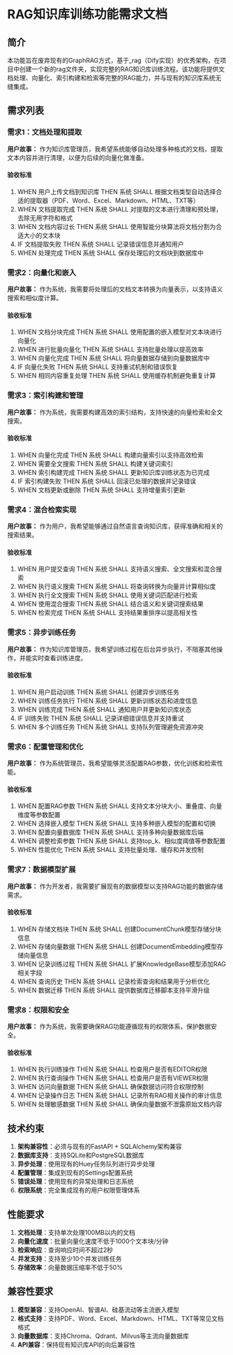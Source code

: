 # RAG知识库训练功能需求文档

## 简介

本功能旨在废弃现有的GraphRAG方式，基于_rag（Dify实现）的优秀架构，在项目中创建一个新的rag文件夹，实现完整的RAG知识库训练流程。该功能将提供文档处理、向量化、索引构建和检索等完整的RAG能力，并与现有的知识库系统无缝集成。

## 需求列表

### 需求1：文档处理和提取

**用户故事：** 作为知识库管理员，我希望系统能够自动处理多种格式的文档，提取文本内容并进行清理，以便为后续的向量化做准备。

#### 验收标准

1. WHEN 用户上传文档到知识库 THEN 系统 SHALL 根据文档类型自动选择合适的提取器（PDF、Word、Excel、Markdown、HTML、TXT等）
2. WHEN 文档提取完成 THEN 系统 SHALL 对提取的文本进行清理和预处理，去除无用字符和格式
3. WHEN 文档内容过长 THEN 系统 SHALL 使用智能分块算法将文档分割为合适大小的文本块
4. IF 文档提取失败 THEN 系统 SHALL 记录错误信息并通知用户
5. WHEN 处理完成 THEN 系统 SHALL 保存处理后的文档块到数据库中

### 需求2：向量化和嵌入

**用户故事：** 作为系统，我需要将处理后的文档文本转换为向量表示，以支持语义搜索和相似度计算。

#### 验收标准

1. WHEN 文档分块完成 THEN 系统 SHALL 使用配置的嵌入模型对文本块进行向量化
2. WHEN 进行批量向量化 THEN 系统 SHALL 支持批量处理以提高效率
3. WHEN 向量化完成 THEN 系统 SHALL 将向量数据存储到向量数据库中
4. IF 向量化失败 THEN 系统 SHALL 支持重试机制和错误恢复
5. WHEN 相同内容重复处理 THEN 系统 SHALL 使用缓存机制避免重复计算

### 需求3：索引构建和管理

**用户故事：** 作为系统，我需要构建高效的索引结构，支持快速的向量检索和全文搜索。

#### 验收标准

1. WHEN 向量化完成 THEN 系统 SHALL 构建向量索引以支持高效检索
2. WHEN 需要全文搜索 THEN 系统 SHALL 构建关键词索引
3. WHEN 索引构建完成 THEN 系统 SHALL 更新知识库训练状态为已完成
4. IF 索引构建失败 THEN 系统 SHALL 回滚已处理的数据并记录错误
5. WHEN 文档更新或删除 THEN 系统 SHALL 支持增量索引更新

### 需求4：混合检索实现

**用户故事：** 作为用户，我希望能够通过自然语言查询知识库，获得准确和相关的搜索结果。

#### 验收标准

1. WHEN 用户提交查询 THEN 系统 SHALL 支持语义搜索、全文搜索和混合搜索
2. WHEN 执行语义搜索 THEN 系统 SHALL 将查询转换为向量并计算相似度
3. WHEN 执行全文搜索 THEN 系统 SHALL 使用关键词匹配进行检索
4. WHEN 使用混合搜索 THEN 系统 SHALL 结合语义和关键词搜索结果
5. WHEN 检索完成 THEN 系统 SHALL 支持结果重排序以提高相关性

### 需求5：异步训练任务

**用户故事：** 作为知识库管理员，我希望训练过程在后台异步执行，不阻塞其他操作，并能实时查看训练进度。

#### 验收标准

1. WHEN 用户启动训练 THEN 系统 SHALL 创建异步训练任务
2. WHEN 训练任务执行 THEN 系统 SHALL 更新训练状态和进度信息
3. WHEN 训练完成 THEN 系统 SHALL 通知用户并更新知识库状态
4. IF 训练失败 THEN 系统 SHALL 记录详细错误信息并支持重试
5. WHEN 多个训练任务 THEN 系统 SHALL 支持队列管理避免资源冲突

### 需求6：配置管理和优化

**用户故事：** 作为系统管理员，我希望能够灵活配置RAG参数，优化训练和检索性能。

#### 验收标准

1. WHEN 配置RAG参数 THEN 系统 SHALL 支持文本分块大小、重叠度、向量维度等参数配置
2. WHEN 选择嵌入模型 THEN 系统 SHALL 支持多种嵌入模型的配置和切换
3. WHEN 配置向量数据库 THEN 系统 SHALL 支持多种向量数据库后端
4. WHEN 调整检索参数 THEN 系统 SHALL 支持top_k、相似度阈值等参数配置
5. WHEN 性能优化 THEN 系统 SHALL 支持批量处理、缓存和并发控制

### 需求7：数据模型扩展

**用户故事：** 作为开发者，我需要扩展现有的数据模型以支持RAG功能的数据存储需求。

#### 验收标准

1. WHEN 存储文档块 THEN 系统 SHALL 创建DocumentChunk模型存储分块信息
2. WHEN 存储向量数据 THEN 系统 SHALL 创建DocumentEmbedding模型存储向量信息
3. WHEN 记录训练过程 THEN 系统 SHALL 扩展KnowledgeBase模型添加RAG相关字段
4. WHEN 查询历史 THEN 系统 SHALL 记录检索查询和结果用于分析优化
5. WHEN 数据迁移 THEN 系统 SHALL 提供数据库迁移脚本支持平滑升级

### 需求8：权限和安全

**用户故事：** 作为系统，我需要确保RAG功能遵循现有的权限体系，保护数据安全。

#### 验收标准

1. WHEN 执行训练操作 THEN 系统 SHALL 检查用户是否有EDITOR权限
2. WHEN 执行查询操作 THEN 系统 SHALL 检查用户是否有VIEWER权限
3. WHEN 访问向量数据 THEN 系统 SHALL 确保数据访问符合权限控制
4. WHEN 记录操作日志 THEN 系统 SHALL 记录所有RAG相关操作的审计信息
5. WHEN 处理敏感数据 THEN 系统 SHALL 确保向量数据不泄露原始文档内容

## 技术约束

1. **架构兼容性**：必须与现有的FastAPI + SQLAlchemy架构兼容
2. **数据库支持**：支持SQLite和PostgreSQL数据库
3. **异步处理**：使用现有的Huey任务队列进行异步处理
4. **配置管理**：集成到现有的Settings配置系统
5. **错误处理**：使用现有的异常处理和日志系统
6. **权限系统**：完全集成现有的用户权限管理体系

## 性能要求

1. **文档处理**：支持单次处理100MB以内的文档
2. **向量化速度**：批量向量化速度不低于1000个文本块/分钟
3. **检索响应**：查询响应时间不超过2秒
4. **并发支持**：支持至少10个并发训练任务
5. **存储效率**：向量数据压缩率不低于50%

## 兼容性要求

1. **模型兼容**：支持OpenAI、智谱AI、硅基流动等主流嵌入模型
2. **格式支持**：支持PDF、Word、Excel、Markdown、HTML、TXT等常见文档格式
3. **向量数据库**：支持Chroma、Qdrant、Milvus等主流向量数据库
4. **API兼容**：保持现有知识库API的向后兼容性